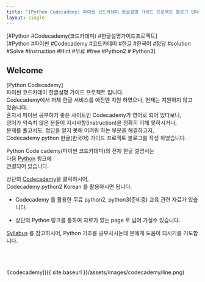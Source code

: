 ```yaml
---
title: "[Python Codecademy] 파이썬 코드카데미 한글설명 가이드 프로젝트 블로그 안내!"
layout: single
---
```


[#Python #Codecademy(코드카데미) #한글설명가이드프로젝트]    
[#Python #파이썬 #Codecademy #코드카데미 #한글 #한국어 #정답 #solution #Solve #Instruction #Hint #무료 #free #Python2 # Python3]

## Welcome


[Python Codecademy]    
파이썬 코드카데미 한글설명 가이드 프로젝트 입니다.    
Codecademy에서 자체 한글 서비스를 예전엔 지원 하였으나, 현재는 지원하지 않고 있습니다.   
혼자서 파이썬 공부하기 좋은 사이트인 Codecademy가 영어로 되어 있다보니,    
영어가 익숙치 않은 분들이 지시사항(Instruction)을 정확히 이해 못하시거나,    
문제를 풀고서도, 정답을 알지 못해 어려워 하는 부분을 해결하고자,    
Codecademy python 한글(한국어) 가이드 프로젝트 블로그를 작성 하였습니다.     


Python Code cademy(파이썬 코드카데미)의 전체 한글 설명서는    
다음 <a href="/p2k-python-syntax-main/">Python</a> 링크에    
연결되어 있습니다.        

상단의 <a href="/syllabus/">Codecademy</a>을 클릭하시어,    
Codecademy python2 Korean 를 활용하시면 됩니다.     


* Codecademy 를 활용한 무료 python2, python3(준비중) 교육 관련 자료가 있습니다.    

* 상단의 Python 링크를 통하여 자료가 있는 page 로 넘어 가실수 있습니다.    


<a href="//syllabus/">Syllabus</a> 를 참고하시어, Python 기초를 공부사시는데 분에게 도움이 되시기를 기도합니다.    
    
        

<br>
<br>
<br>
![codecademy]({{ site.baseurl }}/assets/images/codecademy/line.png)
